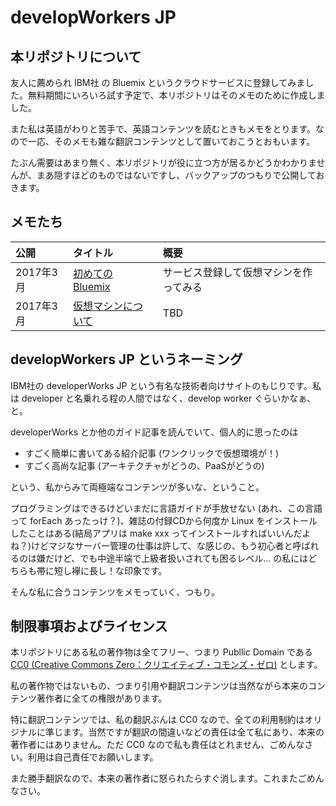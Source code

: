 
# developWorkers JP

## 本リポジトリについて

友人に薦められ IBM社 の Bluemix というクラウドサービスに登録してみました。無料期間にいろいろ試す予定で、本リポジトリはそのメモのために作成しました。

また私は英語がわりと苦手で、英語コンテンツを読むときもメモをとります。なので一応、そのメモも雑な翻訳コンテンツとして置いておこうとおもいます。

たぶん需要はあまり無く、本リポジトリが役に立つ方が居るかどうかわかりませんが、まあ隠すほどのものではないですし、バックアップのつもりで公開しておきます。

## メモたち


| 公開     | タイトル    | 概要  |
|:-----------|:-----------|:-------------|
| 2017年3月 | [初めての Bluemix](memo/201703_1st-step.md) | サービス登録して仮想マシンを作ってみる |
| 2017年3月 | [仮想マシンについて](../201703_2nd-study.md) | TBD |

## developWorkers JP というネーミング

IBM社の developerWorks JP という有名な技術者向けサイトのもじりです。私は developer と名乗れる程の人間ではなく、develop worker ぐらいかなぁ、と。

developerWorks とか他のガイド記事を読んでいて、個人的に思ったのは

* すごく簡単に書いてある紹介記事 (ワンクリックで仮想環境が！)
* すごく高尚な記事 (アーキテクチャがどうの、PaaSがどうの)

という、私からみて両極端なコンテンツが多いな、ということ。

プログラミングはできるけどいまだに言語ガイドが手放せない (あれ、この言語って forEach あったっけ？)、雑誌の付録CDから何度か Linux をインストールしたことはある(結局アプリは make xxx ってインストールすればいいんだよね？)けどマジなサーバー管理の仕事は許して、な感じの、もう初心者と呼ばれるのは嫌だけど、でも中途半端で上級者扱いされても困るレベル… の私にはどちらも帯に短し襷に長し！な印象です。

そんな私に合うコンテンツをメモっていく、つもり。

## 制限事項およびライセンス

本リポジトリにある私の著作物は全てフリー、つまり Publlic Domain である [CC0 (Creative Commons Zero：クリエイティブ・コモンズ・ゼロ)](https://creativecommons.org/publicdomain/zero/1.0/deed.ja) とします。

私の著作物ではないもの、つまり引用や翻訳コンテンツは当然ながら本来のコンテンツ著作者に全ての権限があります。

特に翻訳コンテンツでは、私の翻訳ぶんは CC0 なので、全ての利用制約はオリジナルに準じます。当然ですが翻訳の間違いなどの責任は全て私にあり、本来の著作者にはありません。ただ CC0 なので私も責任はとれません、ごめんなさい。利用は自己責任でお願いします。

また勝手翻訳なので、本来の著作者に怒られたらすぐ消します。これまたごめんなさい。

